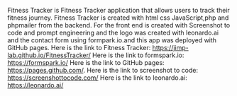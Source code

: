 Fitness Tracker is Fitness Tracker 
application that allows users to
track their fitness journey.
Fitness Tracker is created 
with html css JavaScript,php 
and phpmailer from the backend.
For the front end is created with 
Screenshot to code and prompt engineering and the logo was created with leonardo.ai
and the contact form using formpark.io.and this app was deployed with GitHub pages.
Here is the link to Fitness Tracker:
https://jimp-lab.github.io/FitnessTracker/
Here is the link to formspark.io: 
https://formspark.io/ 
Here is the link to GitHub pages:
https://pages.github.com/.
Here is the link to screenshot to code: https://screenshottocode.com/
Here is the link to leonardo.ai:
https://leonardo.ai/

